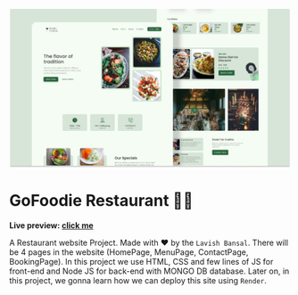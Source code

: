 ![](./public/images/readmeImg/banner.png)

# GoFoodie Restaurant 👨‍🍳

**Live preview: [click me](https://gofoodie.onrender.com)**


A Restaurant website Project. Made with ♥ by the `Lavish Bansal`. There will be 4 pages in the website (HomePage, MenuPage, ContactPage, BookingPage). In this project we use HTML, CSS and few lines of JS for front-end and Node JS for back-end with MONGO DB database. Later on, in this project, we gonna learn how we can deploy this site using `Render`.



